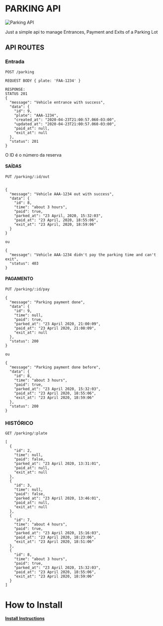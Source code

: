 # PARKING API

![Parking API](https://github.com/jorgedjr21/parking-api/workflows/Parking%20API/badge.svg?branch=master)

Just a simple api to manage Entrances, Payment and Exits of a Parking Lot

## API ROUTES

### Entrada
```
POST /parking

REQUEST BODY { plate: 'FAA-1234' }

RESPONSE: 
STATUS 201
{
  "message": "Vehicle entrance with success",
  "data": {
    "id": 9,
    "plate": "AAA-1234",
    "created_at": "2020-04-23T21:00:57.060-03:00",
    "updated_at": "2020-04-23T21:00:57.060-03:00",
    "paid_at": null,
    "exit_at": null
  },
  "status": 201
}
```

O ID é o número da reserva

#### SAÍDAS
```
PUT /parking/:id/out


{
  "message": "Vehicle AAA-1234 out with success",
  "data": {
    "id": 8,
    "time": "about 3 hours",
    "paid": true,
    "parked_at": "23 April, 2020, 15:32:03",
    "paid_at": "23 April, 2020, 18:55:06",
    "exit_at": "23 April, 2020, 18:59:06"
  }
}

ou

{
  "message": "Vehicle AAA-1234 didn't pay the parking time and can't exit",
  "status": 403
}
```

#### PAGAMENTO

```
PUT /parking/:id/pay

{
  "message": "Parking payment done",
  "data": {
    "id": 9,
    "time": null,
    "paid": true,
    "parked_at": "23 April 2020, 21:00:09",
    "paid_at": "23 April 2020, 21:08:09",
    "exit_at": null
  },
  "status": 200
}

ou

{
  "message": "Parking payment done before",
  "data": {
    "id": 8,
    "time": "about 3 hours",
    "paid": true,
    "parked_at": "23 April 2020, 15:32:03",
    "paid_at": "23 April 2020, 18:55:06",
    "exit_at": "23 April 2020, 18:59:06"
  },
  "status": 200
}
```

### HISTÓRICO

```
GET /parking/:plate

[
  {
    "id": 2,
    "time": null,
    "paid": false,
    "parked_at": "23 April 2020, 13:31:01",
    "paid_at": null,
    "exit_at": null
  },
  {
    "id": 3,
    "time": null,
    "paid": false,
    "parked_at": "23 April 2020, 13:46:01",
    "paid_at": null,
    "exit_at": null
  },
  {
    "id": 7,
    "time": "about 4 hours",
    "paid": true,
    "parked_at": "23 April 2020, 15:16:03",
    "paid_at": "23 April 2020, 18:23:06",
    "exit_at": "23 April 2020, 18:51:06"
  },
  {
    "id": 8,
    "time": "about 3 hours",
    "paid": true,
    "parked_at": "23 April 2020, 15:32:03",
    "paid_at": "23 April 2020, 18:55:06",
    "exit_at": "23 April 2020, 18:59:06"
  }
]
```

# How to Install

**[Install Instructions](https://github.com/jorgedjr21/parking-api/blob/master/INSTALL.md)**
